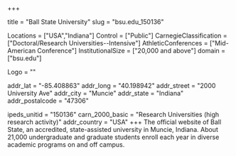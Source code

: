 
+++

title = "Ball State University"
slug = "bsu.edu_150136"

Locations = ["USA","Indiana"]
Control = ["Public"]
CarnegieClassification = ["Doctoral/Research Universities--Intensive"]
AthleticConferences = ["Mid-American Conference"]
InstitutionalSize = ["20,000 and above"]
domain = ["bsu.edu"]

Logo = ""

addr_lat = "-85.408863"
addr_long = "40.198942"
addr_street = "2000 University Ave"
addr_city = "Muncie"
addr_state = "Indiana"
addr_postalcode = "47306"

ipeds_unitid = "150136"
carn_2000_basic = "Research Universities (high research activity)"
addr_country = "USA"
+++
    The official website of Ball State, an accredited, state-assisted university in Muncie, Indiana. About 21,000 undergraduate and graduate students enroll each year in diverse academic programs on and off campus.
